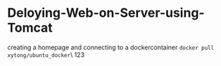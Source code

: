 # Deloying-Web-on-Server-using-Tomcat
creating a homepage and connecting to a dockercontainer
`docker pull xytong/ubuntu_docker`\\
123
